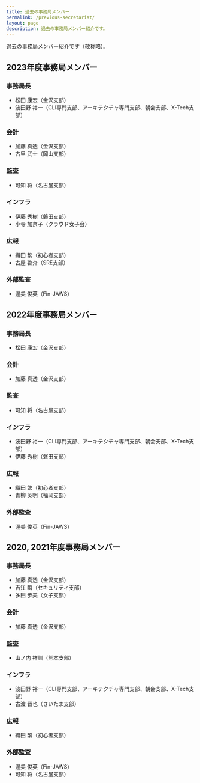 ```yaml
---
title: 過去の事務局メンバー
permalink: /previous-secretariat/
layout: page
description: 過去の事務局メンバー紹介です。
---
```


過去の事務局メンバー紹介です（敬称略）。

## 2023年度事務局メンバー
### 事務局長
- 松田 康宏（金沢支部）
- 波田野 裕一（CLI専門支部、アーキテクチャ専門支部、朝会支部、X-Tech支部）

### 会計
- 加藤 真透（金沢支部）
- 古里 武士（岡山支部）

### 監査
- 可知 将（名古屋支部）

### インフラ
- 伊藤 秀樹（磐田支部）
- 小寺 加奈子（クラウド女子会）

### 広報
- 織田 繁（初心者支部）
- 古屋 啓介（SRE支部）

### 外部監査
- 渥美 俊英（Fin-JAWS）

## 2022年度事務局メンバー
### 事務局長
- 松田 康宏（金沢支部）

### 会計
- 加藤 真透（金沢支部）

### 監査
- 可知 将（名古屋支部）

### インフラ
- 波田野 裕一（CLI専門支部、アーキテクチャ専門支部、朝会支部、X-Tech支部）
- 伊藤 秀樹（磐田支部）

### 広報
- 織田 繁（初心者支部）
- 青柳 英明（福岡支部）

### 外部監査
- 渥美 俊英（Fin-JAWS）

## 2020, 2021年度事務局メンバー
### 事務局長
- 加藤 真透（金沢支部）
- 吉江 瞬（セキュリティ支部）
- 多田 歩美（女子支部）

### 会計
- 加藤 真透（金沢支部）

### 監査
- 山ノ内 祥訓（熊本支部）

### インフラ
- 波田野 裕一（CLI専門支部、アーキテクチャ専門支部、朝会支部、X-Tech支部）
- 古渡 晋也（さいたま支部）

### 広報
- 織田 繁（初心者支部）

### 外部監査
- 渥美 俊英（Fin-JAWS）
- 可知 将（名古屋支部）